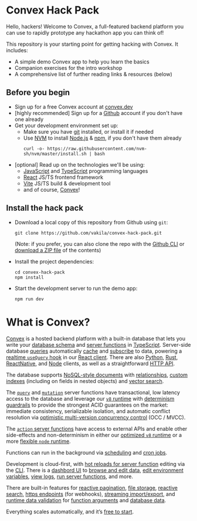 # Convex Hack Pack

Hello, hackers!
Welcome to Convex, a full-featured backend platform you can use to
rapidly prototype any hackathon app you can think of!

This repository is your starting point for getting hacking with Convex. It includes:

- A simple demo Convex app to help you learn the basics
- Companion exercises for the intro workshop
- A comprehensive list of further reading links & resources (below)

## Before you begin

- Sign up for a free Convex account at [convex.dev](https://convex.dev)
- [highly recommended] Sign up for a [Github](https://github.com) account if you don't have one already
- Get your development environment set up:
  - Make sure you have [git](https://github.com/git-guides/install-git) installed, or install it if needed
  - Use [NVM](https://github.com/nvm-sh/nvm#about) to install [Node.js](https://nodejs.dev/en/) & [npm](https://www.npmjs.com/), if you don't have them already
    ```
    curl -o- https://raw.githubusercontent.com/nvm-sh/nvm/master/install.sh | bash
    ```
- [optional] Read up on the technologies we'll be using:
  - [JavaScript](https://developer.mozilla.org/en-US/docs/Learn/JavaScript) and [TypeScript](https://www.typescriptlang.org/) programming languages
  - [React](https://react.dev/) JS/TS frontend framework
  - [Vite](https://vitejs.dev/) JS/TS build & development tool
  - and of course, [Convex](https://docs.convex.dev)!

## Install the hack pack

- Download a local copy of this repository from Github using `git`:

  ```
  git clone https://github.com/vakila/convex-hack-pack.git
  ```

  (Note: if you prefer, you can also clone the repo with the [Github CLI](https://cli.github.com/) or [download a ZIP file](https://github.com/vakila/convex-hack-pack/archive/refs/heads/main.zip) of the contents)

- Install the project dependencies:

  ```
  cd convex-hack-pack
  npm install
  ```

- Start the development server to run the demo app:
  ```
  npm run dev
  ```

##

# What is Convex?

[Convex](https://convex.dev) is a hosted backend platform with a
built-in database that lets you write your
[database schema](https://docs.convex.dev/database/schemas) and
[server functions](https://docs.convex.dev/functions) in
[TypeScript](https://docs.convex.dev/typescript). Server-side database
[queries](https://docs.convex.dev/functions/query-functions) automatically
[cache](https://docs.convex.dev/functions/query-functions#caching--reactivity) and
[subscribe](https://docs.convex.dev/client/react#reactivity) to data, powering a
[realtime `useQuery` hook](https://docs.convex.dev/client/react#fetching-data) in our
[React client](https://docs.convex.dev/client/react). There are also
[Python](https://docs.convex.dev/client/python),
[Rust](https://docs.convex.dev/client/rust),
[ReactNative](https://docs.convex.dev/client/react-native), and
[Node](https://docs.convex.dev/client/javascript) clients, as well as a straightforward
[HTTP API](https://github.com/get-convex/convex-js/blob/main/src/browser/http_client.ts#L40).

The database supports
[NoSQL-style documents](https://docs.convex.dev/database/document-storage) with
[relationships](https://docs.convex.dev/database/document-ids),
[custom indexes](https://docs.convex.dev/database/indexes/)
(including on fields in nested objects) and
[vector search](https://docs.convex.dev/vector-search).

The
[`query`](https://docs.convex.dev/functions/query-functions) and
[`mutation`](https://docs.convex.dev/functions/mutation-functions) server functions have transactional,
low latency access to the database and leverage our
[`v8` runtime](https://docs.convex.dev/functions/runtimes) with
[determinism guardrails](https://docs.convex.dev/functions/runtimes#using-randomness-and-time-in-queries-and-mutations)
to provide the strongest ACID guarantees on the market:
immediate consistency,
serializable isolation, and
automatic conflict resolution via
[optimistic multi-version concurrency control](https://docs.convex.dev/database/advanced/occ) (OCC / MVCC).

The [`action` server functions](https://docs.convex.dev/functions/actions) have
access to external APIs and enable other side-effects and non-determinism in
either our
[optimized `v8` runtime](https://docs.convex.dev/functions/runtimes) or a more
[flexible `node` runtime](https://docs.convex.dev/functions/runtimes#nodejs-runtime).

Functions can run in the background via
[scheduling](https://docs.convex.dev/scheduling/scheduled-functions) and
[cron jobs](https://docs.convex.dev/scheduling/cron-jobs).

Development is cloud-first, with
[hot reloads for server function](https://docs.convex.dev/cli#run-the-convex-dev-server) editing via the
[CLI](https://docs.convex.dev/cli). There is a
[dashbord UI](https://docs.convex.dev/dashboard) to
[browse and edit data](https://docs.convex.dev/dashboard/deployments/data),
[edit environment variables](https://docs.convex.dev/production/environment-variables),
[view logs](https://docs.convex.dev/dashboard/deployments/logs),
[run server functions](https://docs.convex.dev/dashboard/deployments/functions), and more.

There are built-in features for
[reactive pagination](https://docs.convex.dev/database/pagination),
[file storage](https://docs.convex.dev/file-storage),
[reactive search](https://docs.convex.dev/text-search),
[https endpoints](https://docs.convex.dev/functions/http-actions) (for webhooks),
[streaming import/export](https://docs.convex.dev/database/import-export/), and
[runtime data validation](https://docs.convex.dev/database/schemas#validators) for
[function arguments](https://docs.convex.dev/functions/args-validation) and
[database data](https://docs.convex.dev/database/schemas#schema-validation).

Everything scales automatically, and it’s [free to start](https://www.convex.dev/plans).
